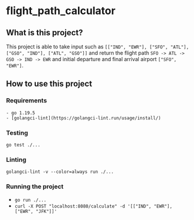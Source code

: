 # flight_path_calculator

## What is this project?
  This project is able to take input such as `[["IND", "EWR"], ["SFO", "ATL"], ["GSO", "IND"], ["ATL", "GSO"]]`
  and return the flight path `SFO -> ATL -> GSO -> IND -> EWR` and initial departure and final arrival airport `["SFO", "EWR"]`.

## How to use this project
  
  ### Requirements
    - go 1.19.5
    - [golangci-lint](https://golangci-lint.run/usage/install/)

  ### Testing
  `go test ./...`

  ### Linting
  `golangci-lint -v --color=always run ./...`

  ### Running the project
  - `go run ./...`
  - `curl -X POST "localhost:8080/calculate" -d '[["IND", "EWR"], ["EWR", "JFK"]]'`

